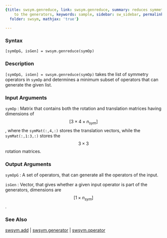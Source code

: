 ```yaml
---
{title: swsym.genreduce, link: swsym.genreduce, summary: reduces symmetry operators
    to the generators, keywords: sample, sidebar: sw_sidebar, permalink: swsym_genreduce.html,
  folder: swsym, mathjax: 'true'}

---
```

  
### Syntax
  
`[symOpG, isGen] = swsym.genreduce(symOp)`
  
### Description
  
`[symOpG, isGen] = swsym.genreduce(symOp)` takes the list of symmetry
operators in `symOp` and determines a minimum subset of operators that
can generate the given list.
  
### Input Arguments
  
`symOp`
: Matrix that contains both the rotation and translation matrices
  having dimensions of $$[3\times 4\times n_{sym}]$$, where the
  `symMat(:,4,:)` stores the translation vectors, while the
  `symMat(:,1:3,:)` stores the $$3\times 3$$ rotation matrices.
  
### Output Arguments
  
`symOpG`
: A set of operators, that can generate all the operators of the input.
 
`isGen`
: Vector, that gives whether a given input operator is part of
  the generators, dimensions are $$[1\times n_{sym}]$$.
  
### See Also
  
[swsym.add](swsym_add.html) \| [swsym.generator](swsym_generator.html) \| [swsym.operator](swsym_operator.html)
 

